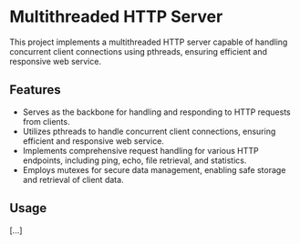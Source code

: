 # Multithreaded HTTP Server

This project implements a multithreaded HTTP server capable of handling concurrent client connections using pthreads, ensuring efficient and responsive web service.

## Features

- Serves as the backbone for handling and responding to HTTP requests from clients.
- Utilizes pthreads to handle concurrent client connections, ensuring efficient and responsive web service.
- Implements comprehensive request handling for various HTTP endpoints, including ping, echo, file retrieval, and statistics.
- Employs mutexes for secure data management, enabling safe storage and retrieval of client data.

## Usage

[...]
